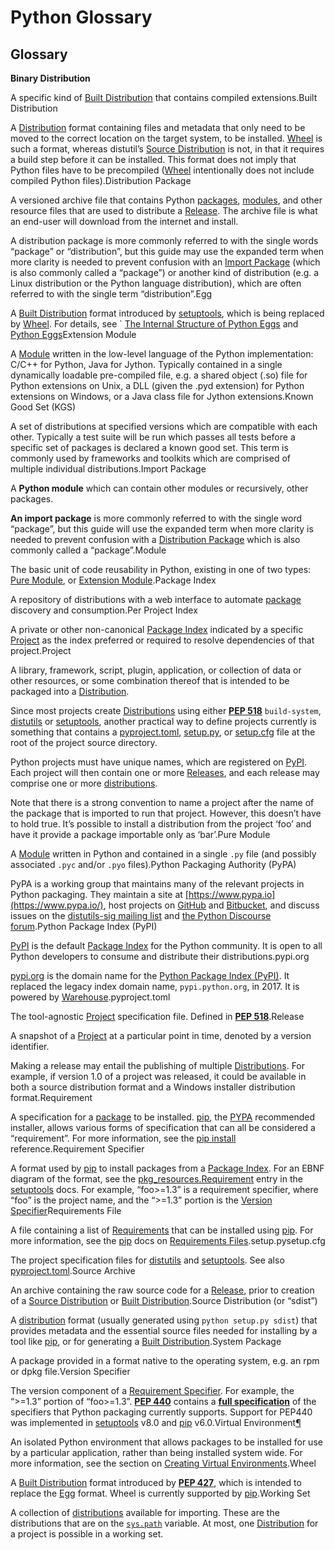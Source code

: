 # Python Glossary

## Glossary

**Binary Distribution**

A specific kind of [Built Distribution](https://packaging.python.org/glossary/#term-Built-Distribution) that contains compiled extensions.Built Distribution

A [Distribution](https://packaging.python.org/glossary/#term-Distribution-Package) format containing files and metadata that only need to be moved to the correct location on the target system, to be installed. [Wheel](https://packaging.python.org/glossary/#term-Wheel) is such a format, whereas distutil’s [Source Distribution](https://packaging.python.org/glossary/#term-Source-Distribution-or-sdist) is not, in that it requires a build step before it can be installed. This format does not imply that Python files have to be precompiled \([Wheel](https://packaging.python.org/glossary/#term-Wheel) intentionally does not include compiled Python files\).Distribution Package

A versioned archive file that contains Python [packages](https://packaging.python.org/glossary/#term-Import-Package), [modules](https://packaging.python.org/glossary/#term-Module), and other resource files that are used to distribute a [Release](https://packaging.python.org/glossary/#term-Release). The archive file is what an end-user will download from the internet and install.

A distribution package is more commonly referred to with the single words “package” or “distribution”, but this guide may use the expanded term when more clarity is needed to prevent confusion with an [Import Package](https://packaging.python.org/glossary/#term-Import-Package) \(which is also commonly called a “package”\) or another kind of distribution \(e.g. a Linux distribution or the Python language distribution\), which are often referred to with the single term “distribution”.Egg

A [Built Distribution](https://packaging.python.org/glossary/#term-Built-Distribution) format introduced by [setuptools](https://packaging.python.org/key_projects/#setuptools), which is being replaced by [Wheel](https://packaging.python.org/glossary/#term-Wheel). For details, see \` [The Internal Structure of Python Eggs](https://setuptools.readthedocs.io/en/latest/deprecated/python_eggs.html) and [Python Eggs](http://peak.telecommunity.com/DevCenter/PythonEggs)Extension Module

A [Module](https://packaging.python.org/glossary/#term-Module) written in the low-level language of the Python implementation: C/C++ for Python, Java for Jython. Typically contained in a single dynamically loadable pre-compiled file, e.g. a shared object \(.so\) file for Python extensions on Unix, a DLL \(given the .pyd extension\) for Python extensions on Windows, or a Java class file for Jython extensions.Known Good Set \(KGS\)

A set of distributions at specified versions which are compatible with each other. Typically a test suite will be run which passes all tests before a specific set of packages is declared a known good set. This term is commonly used by frameworks and toolkits which are comprised of multiple individual distributions.Import Package

A **Python module** which can contain other modules or recursively, other packages.

**An import package** is more commonly referred to with the single word “package”, but this guide will use the expanded term when more clarity is needed to prevent confusion with a [Distribution Package](https://packaging.python.org/glossary/#term-Distribution-Package) which is also commonly called a “package”.Module

The basic unit of code reusability in Python, existing in one of two types: [Pure Module](https://packaging.python.org/glossary/#term-Pure-Module), or [Extension Module](https://packaging.python.org/glossary/#term-Extension-Module).Package Index

A repository of distributions with a web interface to automate [package](https://packaging.python.org/glossary/#term-Distribution-Package) discovery and consumption.Per Project Index

A private or other non-canonical [Package Index](https://packaging.python.org/glossary/#term-Package-Index) indicated by a specific [Project](https://packaging.python.org/glossary/#term-Project) as the index preferred or required to resolve dependencies of that project.Project

A library, framework, script, plugin, application, or collection of data or other resources, or some combination thereof that is intended to be packaged into a [Distribution](https://packaging.python.org/glossary/#term-Distribution-Package).

Since most projects create [Distributions](https://packaging.python.org/glossary/#term-Distribution-Package) using either [**PEP 518**](https://www.python.org/dev/peps/pep-0518) `build-system`, [distutils](https://packaging.python.org/key_projects/#distutils) or [setuptools](https://packaging.python.org/key_projects/#setuptools), another practical way to define projects currently is something that contains a [pyproject.toml](https://packaging.python.org/glossary/#term-pyproject.toml), [setup.py](https://packaging.python.org/glossary/#term-setup.py), or [setup.cfg](https://packaging.python.org/glossary/#term-setup.cfg) file at the root of the project source directory.

Python projects must have unique names, which are registered on [PyPI](https://packaging.python.org/glossary/#term-Python-Package-Index-PyPI). Each project will then contain one or more [Releases](https://packaging.python.org/glossary/#term-Release), and each release may comprise one or more [distributions](https://packaging.python.org/glossary/#term-Distribution-Package).

Note that there is a strong convention to name a project after the name of the package that is imported to run that project. However, this doesn’t have to hold true. It’s possible to install a distribution from the project ‘foo’ and have it provide a package importable only as ‘bar’.Pure Module

A [Module](https://packaging.python.org/glossary/#term-Module) written in Python and contained in a single `.py` file \(and possibly associated `.pyc` and/or `.pyo` files\).Python Packaging Authority \(PyPA\)

PyPA is a working group that maintains many of the relevant projects in Python packaging. They maintain a site at [https://www.pypa.io](https://www.pypa.io/), host projects on [GitHub](https://github.com/pypa) and [Bitbucket](https://bitbucket.org/pypa), and discuss issues on the [distutils-sig mailing list](https://mail.python.org/mailman3/lists/distutils-sig.python.org/) and [the Python Discourse forum](https://discuss.python.org/c/packaging).Python Package Index \(PyPI\)

[PyPI](https://pypi.org/) is the default [Package Index](https://packaging.python.org/glossary/#term-Package-Index) for the Python community. It is open to all Python developers to consume and distribute their distributions.pypi.org

[pypi.org](https://pypi.org/) is the domain name for the [Python Package Index \(PyPI\)](https://packaging.python.org/glossary/#term-Python-Package-Index-PyPI). It replaced the legacy index domain name, `pypi.python.org`, in 2017. It is powered by [Warehouse](https://packaging.python.org/key_projects/#warehouse).pyproject.toml

The tool-agnostic [Project](https://packaging.python.org/glossary/#term-Project) specification file. Defined in [**PEP 518**](https://www.python.org/dev/peps/pep-0518).Release

A snapshot of a [Project](https://packaging.python.org/glossary/#term-Project) at a particular point in time, denoted by a version identifier.

Making a release may entail the publishing of multiple [Distributions](https://packaging.python.org/glossary/#term-Distribution-Package). For example, if version 1.0 of a project was released, it could be available in both a source distribution format and a Windows installer distribution format.Requirement

A specification for a [package](https://packaging.python.org/glossary/#term-Distribution-Package) to be installed. [pip](https://packaging.python.org/key_projects/#pip), the [PYPA](https://packaging.python.org/glossary/#term-Python-Packaging-Authority-PyPA) recommended installer, allows various forms of specification that can all be considered a “requirement”. For more information, see the [pip install](https://pip.pypa.io/en/latest/cli/pip_install/#pip-install) reference.Requirement Specifier

A format used by [pip](https://packaging.python.org/key_projects/#pip) to install packages from a [Package Index](https://packaging.python.org/glossary/#term-Package-Index). For an EBNF diagram of the format, see the [pkg\_resources.Requirement](https://setuptools.readthedocs.io/en/latest/pkg_resources.html#requirement-objects) entry in the [setuptools](https://packaging.python.org/key_projects/#setuptools) docs. For example, “foo&gt;=1.3” is a requirement specifier, where “foo” is the project name, and the “&gt;=1.3” portion is the [Version Specifier](https://packaging.python.org/glossary/#term-Version-Specifier)Requirements File

A file containing a list of [Requirements](https://packaging.python.org/glossary/#term-Requirement) that can be installed using [pip](https://packaging.python.org/key_projects/#pip). For more information, see the [pip](https://packaging.python.org/key_projects/#pip) docs on [Requirements Files](https://pip.pypa.io/en/latest/user_guide/#requirements-files).setup.pysetup.cfg

The project specification files for [distutils](https://packaging.python.org/key_projects/#distutils) and [setuptools](https://packaging.python.org/key_projects/#setuptools). See also [pyproject.toml](https://packaging.python.org/glossary/#term-pyproject.toml).Source Archive

An archive containing the raw source code for a [Release](https://packaging.python.org/glossary/#term-Release), prior to creation of a [Source Distribution](https://packaging.python.org/glossary/#term-Source-Distribution-or-sdist) or [Built Distribution](https://packaging.python.org/glossary/#term-Built-Distribution).Source Distribution \(or “sdist”\)

A [distribution](https://packaging.python.org/glossary/#term-Distribution-Package) format \(usually generated using `python setup.py sdist`\) that provides metadata and the essential source files needed for installing by a tool like [pip](https://packaging.python.org/key_projects/#pip), or for generating a [Built Distribution](https://packaging.python.org/glossary/#term-Built-Distribution).System Package

A package provided in a format native to the operating system, e.g. an rpm or dpkg file.Version Specifier

The version component of a [Requirement Specifier](https://packaging.python.org/glossary/#term-Requirement-Specifier). For example, the “&gt;=1.3” portion of “foo&gt;=1.3”. [**PEP 440**](https://www.python.org/dev/peps/pep-0440) contains a [**full specification**](https://www.python.org/dev/peps/pep-0440#version-specifiers) of the specifiers that Python packaging currently supports. Support for PEP440 was implemented in [setuptools](https://packaging.python.org/key_projects/#setuptools) v8.0 and [pip](https://packaging.python.org/key_projects/#pip) v6.0.Virtual Environment[¶](https://packaging.python.org/glossary/#term-Virtual-Environment)

An isolated Python environment that allows packages to be installed for use by a particular application, rather than being installed system wide. For more information, see the section on [Creating Virtual Environments](https://packaging.python.org/tutorials/installing-packages/#creating-and-using-virtual-environments).Wheel

A [Built Distribution](https://packaging.python.org/glossary/#term-Built-Distribution) format introduced by [**PEP 427**](https://www.python.org/dev/peps/pep-0427), which is intended to replace the [Egg](https://packaging.python.org/glossary/#term-Egg) format. Wheel is currently supported by [pip](https://packaging.python.org/key_projects/#pip).Working Set

A collection of [distributions](https://packaging.python.org/glossary/#term-Distribution-Package) available for importing. These are the distributions that are on the [`sys.path`](https://docs.python.org/2/library/sys.html#sys.path) variable. At most, one [Distribution](https://packaging.python.org/glossary/#term-Distribution-Package) for a project is possible in a working set.

